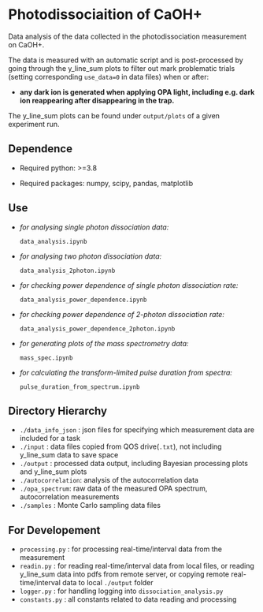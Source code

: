 # Photodissociaition of CaOH+

Data analysis of the data collected in the photodissociation measurement on CaOH+.

The data is measured with an automatic script and is post-processed by going through the y_line_sum plots to filter out mark problematic trials (setting corresponding `use_data=0` in data files) when or after:

- **any dark ion is generated when applying OPA light, including e.g. dark ion reappearing after disappearing in the trap.**

The y_line_sum plots can be found under `output/plots` of a given experiment run.

## Dependence

- Required python: >=3.8

- Required packages: numpy, scipy, pandas, matplotlib

## Use

- *for analysing single photon dissociation data:*
  
  `data_analysis.ipynb`

- *for analysing two photon dissociation data:*
  
  `data_analysis_2photon.ipynb`

- *for checking power dependence of single photon dissociation rate:*
  
  `data_analysis_power_dependence.ipynb`

- *for checking power dependence of 2-photon dissociation rate:*
  
  `data_analysis_power_dependence_2photon.ipynb`

- *for generating plots of the mass spectrometry data:*
  
  `mass_spec.ipynb`

- *for calculating the transform-limited pulse duration from spectra:*
  
  `pulse_duration_from_spectrum.ipynb`

## Directory Hierarchy

- `./data_info_json` : json files for specifying which measurement data are included for a task
- `./input` : data files copied from QOS drive(`.txt`), not including y_line_sum data to save space
- `./output` : processed data output, including Bayesian processing plots and y_line_sum plots
- `./autocorrelation`: analysis of the autocorrelation data
- `./opa_spectrum`: raw data of the measured OPA spectrum, autocorrelation measurements
- `./samples` : Monte Carlo sampling data files

## For Developement

- `processing.py` : for processing real-time/interval data from the measurement
- `readin.py` : for reading real-time/interval data from local files, or reading y_line_sum data into pdfs from remote server, or copying remote real-time/interval data to local `./output` folder
- `logger.py` : for handling logging into `dissociation_analysis.py`
- `constants.py` : all constants related to data reading and processing
